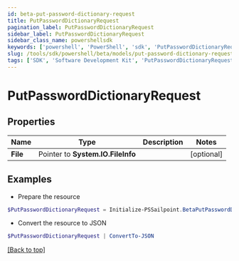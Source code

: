```yaml
---
id: beta-put-password-dictionary-request
title: PutPasswordDictionaryRequest
pagination_label: PutPasswordDictionaryRequest
sidebar_label: PutPasswordDictionaryRequest
sidebar_class_name: powershellsdk
keywords: ['powershell', 'PowerShell', 'sdk', 'PutPasswordDictionaryRequest'] 
slug: /tools/sdk/powershell/beta/models/put-password-dictionary-request
tags: ['SDK', 'Software Development Kit', 'PutPasswordDictionaryRequest']
---
```



# PutPasswordDictionaryRequest

## Properties

Name | Type | Description | Notes
------------ | ------------- | ------------- | -------------
**File** |  Pointer to **System.IO.FileInfo** |  | [optional] 

## Examples

- Prepare the resource
```powershell
$PutPasswordDictionaryRequest = Initialize-PSSailpoint.BetaPutPasswordDictionaryRequest  -File null
```

- Convert the resource to JSON
```powershell
$PutPasswordDictionaryRequest | ConvertTo-JSON
```


[[Back to top]](#) 


